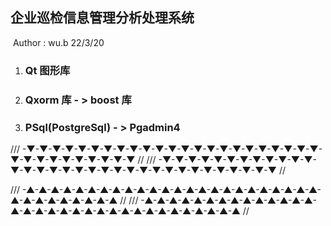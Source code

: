 

## 企业巡检信息管理分析处理系统

​																																					Author : wu.b 22/3/20

1. ### Qt 图形库

2. ### Qxorm 库  - >  boost 库

3. ### PSql(PostgreSql) - > Pgadmin4


/// -▼-▼-▼-▼-▼-▼-▼-▼-▼-▼-▼-▼-▼-▼-▼-▼-▼-▼-▼-▼-▼-▼-▼-▼-▼-▼-▼-▼-▼-▼-▼-▼-▼ //
/// -▼-▼-▼-▼-▼-▼-▼-▼-▼-▼-▼-▼-▼-▼-▼-▼-▼-▼-▼-▼-▼-▼-▼-▼-▼-▼-▼-▼-▼-▼-▼-▼-▼ //

/// -▲-▲-▲-▲-▲-▲-▲-▲-▲-▲-▲-▲-▲-▲-▲-▲-▲-▲-▲-▲-▲-▲-▲-▲-▲-▲-▲-▲-▲-▲-▲-▲-▲ //
/// -▲-▲-▲-▲-▲-▲-▲-▲-▲-▲-▲-▲-▲-▲-▲-▲-▲-▲-▲-▲-▲-▲-▲-▲-▲-▲-▲-▲-▲-▲-▲-▲-▲ //
